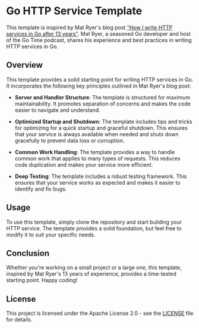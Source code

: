 # Go HTTP Service Template

This template is inspired by Mat Ryer's blog post ["How I write HTTP services in Go after 13 years"](https://grafana.com/blog/2024/02/09/how-i-write-http-services-in-go-after-13-years/#map-the-entire-api-surface-in-routesgo). Mat Ryer, a seasoned Go developer and host of the Go Time podcast, shares his experience and best practices in writing HTTP services in Go.

## Overview

This template provides a solid starting point for writing HTTP services in Go. It incorporates the following key principles outlined in Mat Ryer's blog post:

- **Server and Handler Structure**: The template is structured for maximum maintainability. It promotes separation of concerns and makes the code easier to navigate and understand.

- **Optimized Startup and Shutdown**: The template includes tips and tricks for optimizing for a quick startup and graceful shutdown. This ensures that your service is always available when needed and shuts down gracefully to prevent data loss or corruption.

- **Common Work Handling**: The template provides a way to handle common work that applies to many types of requests. This reduces code duplication and makes your service more efficient.

- **Deep Testing**: The template includes a robust testing framework. This ensures that your service works as expected and makes it easier to identify and fix bugs.

## Usage

To use this template, simply clone the repository and start building your HTTP service. The template provides a solid foundation, but feel free to modify it to suit your specific needs.

## Conclusion

Whether you're working on a small project or a large one, this template, inspired by Mat Ryer's 13 years of experience, provides a time-tested starting point. Happy coding!

## License

This project is licensed under the Apache License 2.0 - see the [LICENSE](LICENSE) file for details.